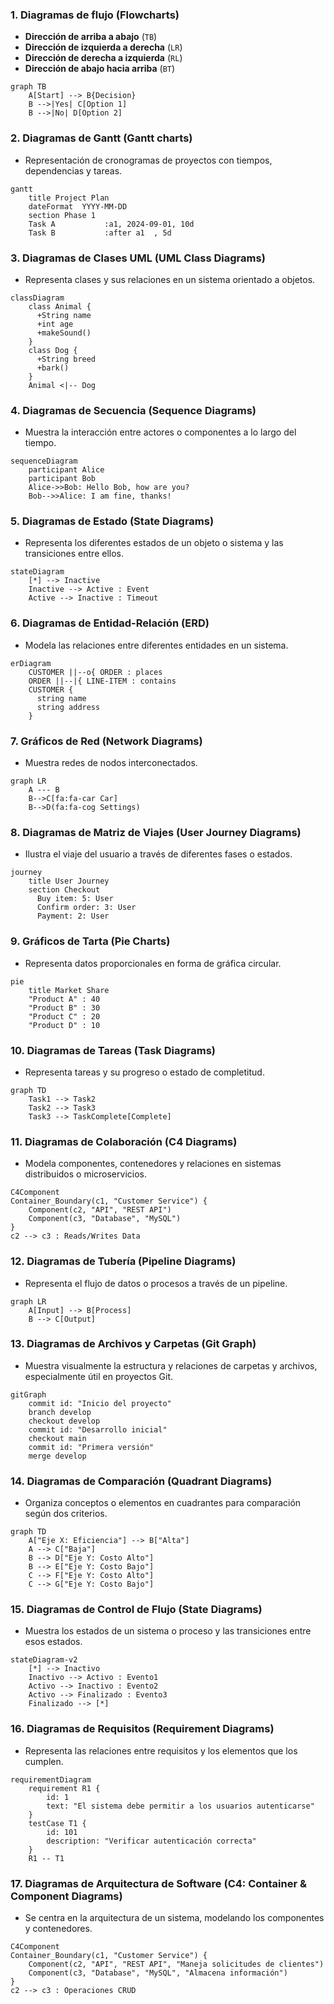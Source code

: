


### 1. **Diagramas de flujo (Flowcharts)**
- **Dirección de arriba a abajo** (`TB`)
- **Dirección de izquierda a derecha** (`LR`)
- **Dirección de derecha a izquierda** (`RL`)
- **Dirección de abajo hacia arriba** (`BT`)

```mermaid
graph TB
    A[Start] --> B{Decision}
    B -->|Yes| C[Option 1]
    B -->|No| D[Option 2]
```

### 2. **Diagramas de Gantt (Gantt charts)**
- Representación de cronogramas de proyectos con tiempos, dependencias y tareas.

```mermaid
gantt
    title Project Plan
    dateFormat  YYYY-MM-DD
    section Phase 1
    Task A           :a1, 2024-09-01, 10d
    Task B           :after a1  , 5d
```

### 3. **Diagramas de Clases UML (UML Class Diagrams)**
- Representa clases y sus relaciones en un sistema orientado a objetos.

```mermaid
classDiagram
    class Animal {
      +String name
      +int age
      +makeSound()
    }
    class Dog {
      +String breed
      +bark()
    }
    Animal <|-- Dog
```

### 4. **Diagramas de Secuencia (Sequence Diagrams)**
- Muestra la interacción entre actores o componentes a lo largo del tiempo.

```mermaid
sequenceDiagram
    participant Alice
    participant Bob
    Alice->>Bob: Hello Bob, how are you?
    Bob-->>Alice: I am fine, thanks!
```

### 5. **Diagramas de Estado (State Diagrams)**
- Representa los diferentes estados de un objeto o sistema y las transiciones entre ellos.

```mermaid
stateDiagram
    [*] --> Inactive
    Inactive --> Active : Event
    Active --> Inactive : Timeout
```

### 6. **Diagramas de Entidad-Relación (ERD)**
- Modela las relaciones entre diferentes entidades en un sistema.

```mermaid
erDiagram
    CUSTOMER ||--o{ ORDER : places
    ORDER ||--|{ LINE-ITEM : contains
    CUSTOMER {
      string name
      string address
    }
```

### 7. **Gráficos de Red (Network Diagrams)**
- Muestra redes de nodos interconectados.

```mermaid
graph LR
    A --- B
    B-->C[fa:fa-car Car]
    B-->D(fa:fa-cog Settings)
```

### 8. **Diagramas de Matriz de Viajes (User Journey Diagrams)**
- Ilustra el viaje del usuario a través de diferentes fases o estados.

```mermaid
journey
    title User Journey
    section Checkout
      Buy item: 5: User
      Confirm order: 3: User
      Payment: 2: User
```

### 9. **Gráficos de Tarta (Pie Charts)**
- Representa datos proporcionales en forma de gráfica circular.

```mermaid
pie
    title Market Share
    "Product A" : 40
    "Product B" : 30
    "Product C" : 20
    "Product D" : 10
```

### 10. **Diagramas de Tareas (Task Diagrams)**
- Representa tareas y su progreso o estado de completitud.

```mermaid
graph TD
    Task1 --> Task2
    Task2 --> Task3
    Task3 --> TaskComplete[Complete]
```

### 11. **Diagramas de Colaboración (C4 Diagrams)**
- Modela componentes, contenedores y relaciones en sistemas distribuidos o microservicios.

```mermaid
C4Component
Container_Boundary(c1, "Customer Service") {
    Component(c2, "API", "REST API")
    Component(c3, "Database", "MySQL")
}
c2 --> c3 : Reads/Writes Data
```

### 12. **Diagramas de Tubería (Pipeline Diagrams)**
- Representa el flujo de datos o procesos a través de un pipeline.

```mermaid
graph LR
    A[Input] --> B[Process]
    B --> C[Output]
```

### 13. **Diagramas de Archivos y Carpetas (Git Graph)**
- Muestra visualmente la estructura y relaciones de carpetas y archivos, especialmente útil en proyectos Git.

```mermaid
gitGraph
    commit id: "Inicio del proyecto"
    branch develop
    checkout develop
    commit id: "Desarrollo inicial"
    checkout main
    commit id: "Primera versión"
    merge develop
```

### 14. **Diagramas de Comparación (Quadrant Diagrams)**
- Organiza conceptos o elementos en cuadrantes para comparación según dos criterios.

```mermaid
graph TD
    A["Eje X: Eficiencia"] --> B["Alta"]
    A --> C["Baja"]
    B --> D["Eje Y: Costo Alto"]
    B --> E["Eje Y: Costo Bajo"]
    C --> F["Eje Y: Costo Alto"]
    C --> G["Eje Y: Costo Bajo"]
```

### 15. **Diagramas de Control de Flujo (State Diagrams)**
- Muestra los estados de un sistema o proceso y las transiciones entre esos estados.

```mermaid
stateDiagram-v2
    [*] --> Inactivo
    Inactivo --> Activo : Evento1
    Activo --> Inactivo : Evento2
    Activo --> Finalizado : Evento3
    Finalizado --> [*]
```

### 16. **Diagramas de Requisitos (Requirement Diagrams)**
- Representa las relaciones entre requisitos y los elementos que los cumplen.

```mermaid
requirementDiagram
    requirement R1 {
        id: 1
        text: "El sistema debe permitir a los usuarios autenticarse"
    }
    testCase T1 {
        id: 101
        description: "Verificar autenticación correcta"
    }
    R1 -- T1
```

### 17. **Diagramas de Arquitectura de Software (C4: Container & Component Diagrams)**
- Se centra en la arquitectura de un sistema, modelando los componentes y contenedores.

```mermaid
C4Component
Container_Boundary(c1, "Customer Service") {
    Component(c2, "API", "REST API", "Maneja solicitudes de clientes")
    Component(c3, "Database", "MySQL", "Almacena información")
}
c2 --> c3 : Operaciones CRUD
```

